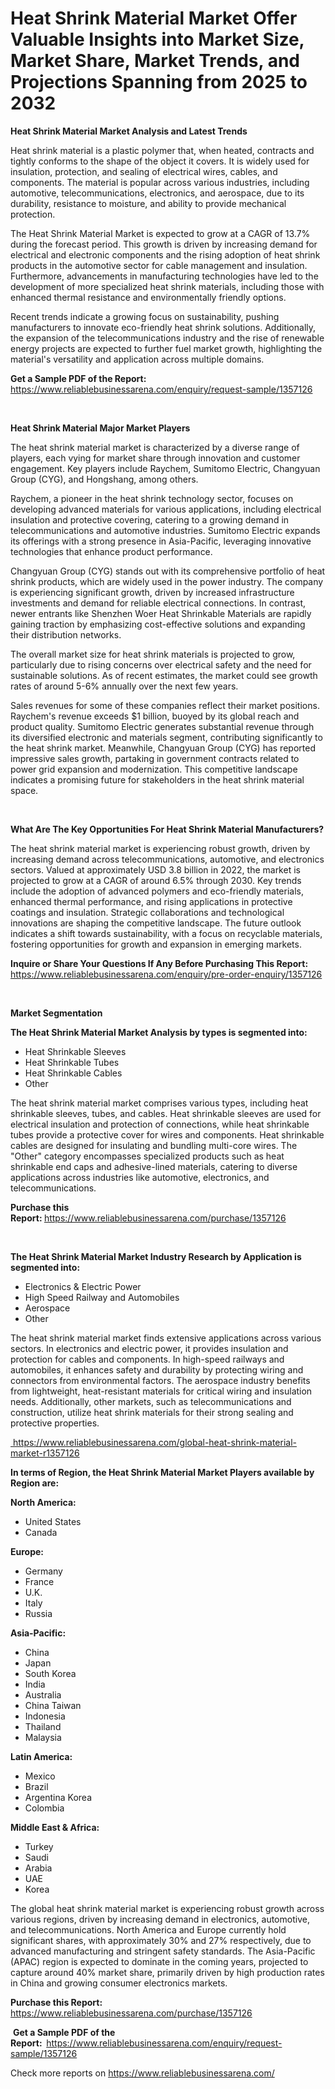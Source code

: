 <p><h1>Heat Shrink Material Market Offer Valuable Insights into Market Size, Market Share, Market Trends, and Projections Spanning from 2025 to 2032</h1></p><p><strong>Heat Shrink Material Market Analysis and Latest Trends</strong></p>
<p><p>Heat shrink material is a plastic polymer that, when heated, contracts and tightly conforms to the shape of the object it covers. It is widely used for insulation, protection, and sealing of electrical wires, cables, and components. The material is popular across various industries, including automotive, telecommunications, electronics, and aerospace, due to its durability, resistance to moisture, and ability to provide mechanical protection.</p><p>The Heat Shrink Material Market is expected to grow at a CAGR of 13.7% during the forecast period. This growth is driven by increasing demand for electrical and electronic components and the rising adoption of heat shrink products in the automotive sector for cable management and insulation. Furthermore, advancements in manufacturing technologies have led to the development of more specialized heat shrink materials, including those with enhanced thermal resistance and environmentally friendly options.</p><p>Recent trends indicate a growing focus on sustainability, pushing manufacturers to innovate eco-friendly heat shrink solutions. Additionally, the expansion of the telecommunications industry and the rise of renewable energy projects are expected to further fuel market growth, highlighting the material's versatility and application across multiple domains.</p></p>
<p><strong>Get a Sample PDF of the Report:&nbsp;</strong> <a href="https://www.reliablebusinessarena.com/enquiry/request-sample/1357126?utm_campaign=2928&utm_medium=2&utm_source=Github&utm_content=ia&utm_term=31032025&utm_id=heat-shrink-material">https://www.reliablebusinessarena.com/enquiry/request-sample/1357126</a></p>
<p>&nbsp;</p>
<p><strong>Heat Shrink Material Major Market Players</strong></p>
<p><p>The heat shrink material market is characterized by a diverse range of players, each vying for market share through innovation and customer engagement. Key players include Raychem, Sumitomo Electric, Changyuan Group (CYG), and Hongshang, among others. </p><p>Raychem, a pioneer in the heat shrink technology sector, focuses on developing advanced materials for various applications, including electrical insulation and protective covering, catering to a growing demand in telecommunications and automotive industries. Sumitomo Electric expands its offerings with a strong presence in Asia-Pacific, leveraging innovative technologies that enhance product performance. </p><p>Changyuan Group (CYG) stands out with its comprehensive portfolio of heat shrink products, which are widely used in the power industry. The company is experiencing significant growth, driven by increased infrastructure investments and demand for reliable electrical connections. In contrast, newer entrants like Shenzhen Woer Heat Shrinkable Materials are rapidly gaining traction by emphasizing cost-effective solutions and expanding their distribution networks.</p><p>The overall market size for heat shrink materials is projected to grow, particularly due to rising concerns over electrical safety and the need for sustainable solutions. As of recent estimates, the market could see growth rates of around 5-6% annually over the next few years. </p><p>Sales revenues for some of these companies reflect their market positions. Raychem's revenue exceeds $1 billion, buoyed by its global reach and product quality. Sumitomo Electric generates substantial revenue through its diversified electronic and materials segment, contributing significantly to the heat shrink market. Meanwhile, Changyuan Group (CYG) has reported impressive sales growth, partaking in government contracts related to power grid expansion and modernization. This competitive landscape indicates a promising future for stakeholders in the heat shrink material space.</p></p>
<p>&nbsp;</p>
<p><strong>What Are The Key Opportunities For Heat Shrink Material Manufacturers?</strong></p>
<p><p>The heat shrink material market is experiencing robust growth, driven by increasing demand across telecommunications, automotive, and electronics sectors. Valued at approximately USD 3.8 billion in 2022, the market is projected to grow at a CAGR of around 6.5% through 2030. Key trends include the adoption of advanced polymers and eco-friendly materials, enhanced thermal performance, and rising applications in protective coatings and insulation. Strategic collaborations and technological innovations are shaping the competitive landscape. The future outlook indicates a shift towards sustainability, with a focus on recyclable materials, fostering opportunities for growth and expansion in emerging markets.</p></p>
<p><strong>Inquire or Share Your Questions If Any Before Purchasing This Report:</strong> <a href="https://www.reliablebusinessarena.com/enquiry/pre-order-enquiry/1357126?utm_campaign=2928&utm_medium=2&utm_source=Github&utm_content=ia&utm_term=31032025&utm_id=heat-shrink-material">https://www.reliablebusinessarena.com/enquiry/pre-order-enquiry/1357126</a></p>
<p>&nbsp;</p>
<p><strong>Market Segmentation</strong></p>
<p><strong>The Heat Shrink Material Market Analysis by types is segmented into:</strong></p>
<p><ul><li>Heat Shrinkable Sleeves</li><li>Heat Shrinkable Tubes</li><li>Heat Shrinkable Cables</li><li>Other</li></ul></p>
<p><p>The heat shrink material market comprises various types, including heat shrinkable sleeves, tubes, and cables. Heat shrinkable sleeves are used for electrical insulation and protection of connections, while heat shrinkable tubes provide a protective cover for wires and components. Heat shrinkable cables are designed for insulating and bundling multi-core wires. The "Other" category encompasses specialized products such as heat shrinkable end caps and adhesive-lined materials, catering to diverse applications across industries like automotive, electronics, and telecommunications.</p></p>
<p><strong>Purchase this Report:&nbsp;</strong><a href="https://www.reliablebusinessarena.com/purchase/1357126?utm_campaign=2928&utm_medium=2&utm_source=Github&utm_content=ia&utm_term=31032025&utm_id=heat-shrink-material">https://www.reliablebusinessarena.com/purchase/1357126</a></p>
<p>&nbsp;</p>
<p><strong>The Heat Shrink Material Market Industry Research by Application is segmented into:</strong></p>
<p><ul><li>Electronics & Electric Power</li><li>High Speed Railway and Automobiles</li><li>Aerospace</li><li>Other</li></ul></p>
<p><p>The heat shrink material market finds extensive applications across various sectors. In electronics and electric power, it provides insulation and protection for cables and components. In high-speed railways and automobiles, it enhances safety and durability by protecting wiring and connectors from environmental factors. The aerospace industry benefits from lightweight, heat-resistant materials for critical wiring and insulation needs. Additionally, other markets, such as telecommunications and construction, utilize heat shrink materials for their strong sealing and protective properties.</p></p>
<p><a href="https://www.reliablebusinessarena.com/global-heat-shrink-material-market-r1357126?utm_campaign=2928&utm_medium=2&utm_source=Github&utm_content=ia&utm_term=31032025&utm_id=heat-shrink-material">&nbsp;https://www.reliablebusinessarena.com/global-heat-shrink-material-market-r1357126</a></p>
<p><strong>In terms of Region, the Heat Shrink Material Market Players available by Region are:</strong></p>
<p>
    <p> <strong> North America: </strong>
        <ul>
            <li>United States</li>
            <li>Canada</li>
        </ul>
        </p> 
    <p> <strong> Europe: </strong>
        <ul>
            <li>Germany</li>
            <li>France</li>
            <li>U.K.</li>
            <li>Italy</li>
            <li>Russia</li>
        </ul>
        </p> 
    <p> <strong> Asia-Pacific: </strong>
        <ul>
            <li>China</li>
            <li>Japan</li>
            <li>South Korea</li>
            <li>India</li>
            <li>Australia</li>
            <li>China Taiwan</li>
            <li>Indonesia</li>
            <li>Thailand</li>
            <li>Malaysia</li>
        </ul>
        </p> 
    <p> <strong> Latin America: </strong>
        <ul>
            <li>Mexico</li>
            <li>Brazil</li>
            <li>Argentina Korea</li>
            <li>Colombia</li>
        </ul>
        </p> 
    <p> <strong> Middle East & Africa: </strong>
        <ul>
            <li>Turkey</li>
            <li>Saudi</li>
            <li>Arabia</li>
            <li>UAE</li>
            <li>Korea</li>
        </ul>
    </p>
    </p>
<p><p>The global heat shrink material market is experiencing robust growth across various regions, driven by increasing demand in electronics, automotive, and telecommunications. North America and Europe currently hold significant shares, with approximately 30% and 27% respectively, due to advanced manufacturing and stringent safety standards. The Asia-Pacific (APAC) region is expected to dominate in the coming years, projected to capture around 40% market share, primarily driven by high production rates in China and growing consumer electronics markets.</p></p>
<p><strong>Purchase this Report: </strong><a href="https://www.reliablebusinessarena.com/purchase/1357126?utm_campaign=2928&utm_medium=2&utm_source=Github&utm_content=ia&utm_term=31032025&utm_id=heat-shrink-material">https://www.reliablebusinessarena.com/purchase/1357126</a></p>
<p>&nbsp;<strong>Get a Sample PDF of the Report:&nbsp;&nbsp;</strong><a href="https://www.reliablebusinessarena.com/enquiry/request-sample/1357126?utm_campaign=2928&utm_medium=2&utm_source=Github&utm_content=ia&utm_term=31032025&utm_id=heat-shrink-material">https://www.reliablebusinessarena.com/enquiry/request-sample/1357126</a></p>
<p><strong></strong></p>
<p>Check more reports on <a href="https://www.reliablebusinessarena.com/?utm_campaign=2928&utm_medium=2&utm_source=Github&utm_content=ia&utm_term=31032025&utm_id=heat-shrink-material">https://www.reliablebusinessarena.com/</a></p>
